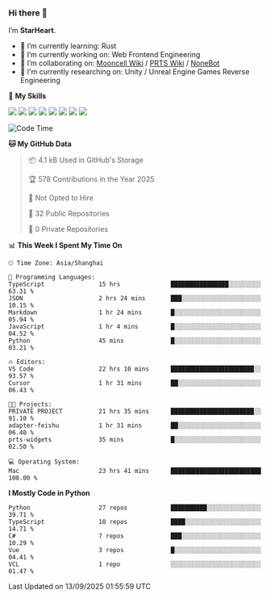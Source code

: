 ### Hi there 👋

I’m **StarHeart**.

- 🌱 I’m currently learning: Rust
- 🔭 I’m currently working on: Web Frontend Engineering
- 👯 I’m collaborating on: [Mooncell Wiki](https://fgo.wiki/) / [PRTS Wiki](http://prts.wiki/) / [NoneBot](https://github.com/nonebot)
- 🔬 I'm currently researching on: Unity / Unreal Engine Games Reverse Engineering

🌟 **My Skills**

![](https://img.shields.io/badge/-Python-3e74a2?style=flat-square&logo=Python&logoColor=fff)
![](https://img.shields.io/badge/-Node.js-339933?style=flat-square&logo=node.js&logoColor=fff)
![](https://img.shields.io/badge/-Vue-4fc08d?style=flat-square&logo=vue.js&logoColor=fff)
![](https://img.shields.io/badge/-React-2d98ce?style=flat-square&logo=React&logoColor=fff)
![](https://img.shields.io/badge/-TypeScript-3178C6?style=flat-square&logo=TypeScript&logoColor=fff)
![](https://img.shields.io/badge/-Docker-2496ED?style=flat-square&logo=Docker&logoColor=fff)
![](https://img.shields.io/badge/-Linux-000000?style=flat-square&logo=Linux&logoColor=fff)
![](https://img.shields.io/badge/-Dotnet-512bd4?style=flat-square&logo=.net&logoColor=fff)

<!--START_SECTION:waka-->
![Code Time](http://img.shields.io/badge/Code%20Time-1%2C777%20hrs%204%20mins-blue)

**🐱 My GitHub Data** 

> 📦 4.1 kB Used in GitHub's Storage 
 > 
> 🏆 578 Contributions in the Year 2025
 > 
> 🚫 Not Opted to Hire
 > 
> 📜 32 Public Repositories 
 > 
> 🔑 0 Private Repositories 
 > 
📊 **This Week I Spent My Time On** 

```text
🕑︎ Time Zone: Asia/Shanghai

💬 Programming Languages: 
TypeScript               15 hrs              ████████████████░░░░░░░░░   63.31 % 
JSON                     2 hrs 24 mins       ███░░░░░░░░░░░░░░░░░░░░░░   10.15 % 
Markdown                 1 hr 24 mins        █░░░░░░░░░░░░░░░░░░░░░░░░   05.94 % 
JavaScript               1 hr 4 mins         █░░░░░░░░░░░░░░░░░░░░░░░░   04.52 % 
Python                   45 mins             █░░░░░░░░░░░░░░░░░░░░░░░░   03.21 % 

🔥 Editors: 
VS Code                  22 hrs 10 mins      ███████████████████████░░   93.57 % 
Cursor                   1 hr 31 mins        ██░░░░░░░░░░░░░░░░░░░░░░░   06.43 % 

🐱‍💻 Projects: 
PRIVATE PROJECT          21 hrs 35 mins      ███████████████████████░░   91.10 % 
adapter-feishu           1 hr 31 mins        ██░░░░░░░░░░░░░░░░░░░░░░░   06.40 % 
prts-widgets             35 mins             █░░░░░░░░░░░░░░░░░░░░░░░░   02.50 % 

💻 Operating System: 
Mac                      23 hrs 41 mins      █████████████████████████   100.00 % 
```

**I Mostly Code in Python** 

```text
Python                   27 repos            ██████████░░░░░░░░░░░░░░░   39.71 % 
TypeScript               10 repos            ████░░░░░░░░░░░░░░░░░░░░░   14.71 % 
C#                       7 repos             ███░░░░░░░░░░░░░░░░░░░░░░   10.29 % 
Vue                      3 repos             █░░░░░░░░░░░░░░░░░░░░░░░░   04.41 % 
VCL                      1 repo              ░░░░░░░░░░░░░░░░░░░░░░░░░   01.47 % 
```




 Last Updated on 13/09/2025 01:55:59 UTC
<!--END_SECTION:waka-->
